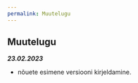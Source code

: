 ```yaml
---
permalink: Muutelugu
---
```


## Muutelugu

___23\.02.2023___

- nõuete esimene versiooni kirjeldamine.
